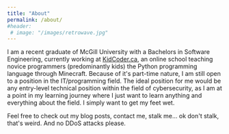 ```yaml
---
title: "About"
permalink: /about/
#header: 
 # image: "/images/retrowave.jpg"
---
```


I am a recent graduate of McGill University with a Bachelors in Software Engineering, currently working at [KidCoder.ca](https://kidcoder.ca/), an online school teaching novice programmers (predominantly kids) the Python programming language through Minecraft. Because of it's part-time nature, I am still open to a position in the IT/programming field. The ideal position for me would be any entry-level technical position within the field of cybersecurity, as I am at a point in my learning journey where I just want to learn anything and everything about the field. I simply want to get my feet wet.

Feel free to check out my blog posts, contact me, stalk me... ok don't stalk, that's weird. And no DDoS attacks please.